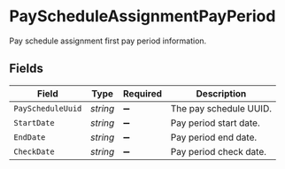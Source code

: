 # PayScheduleAssignmentPayPeriod

Pay schedule assignment first pay period information.


## Fields

| Field                  | Type                   | Required               | Description            |
| ---------------------- | ---------------------- | ---------------------- | ---------------------- |
| `PayScheduleUuid`      | *string*               | :heavy_minus_sign:     | The pay schedule UUID. |
| `StartDate`            | *string*               | :heavy_minus_sign:     | Pay period start date. |
| `EndDate`              | *string*               | :heavy_minus_sign:     | Pay period end date.   |
| `CheckDate`            | *string*               | :heavy_minus_sign:     | Pay period check date. |